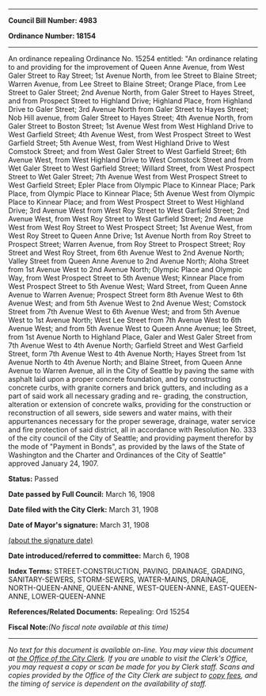 

********

**Council Bill Number: 4983**
   
**Ordinance Number: 18154**
********

 An ordinance repealing Ordinance No. 15254 entitled: "An ordinance relating to and providing for the improvement of Queen Anne Avenue, from West Galer Street to Ray Street; 1st Avenue North, from lee Street to Blaine Street; Warren Avenue, from Lee Street to Blaine Street; Orange Place, from Lee Street to Galer Street; 2nd Avenue North, from Galer Street to Hayes Street, and from Prospect Street to Highland Drive; Highland Place, from Highland Drive to Galer Street; 3rd Avenue North from Galer Street to Hayes Street; Nob Hill avenue, from Galer Street to Hayes Street; 4th Avenue North, from Galer Street to Boston Street; 1st Avenue West from West Highland Drive to West Garfield Street; 4th Avenue West, from West Prospect Street to West Garfield Street; 5th Avenue West, from West Highland Drive to West Comstock Street; and from West Galer Street to West Garfield Street; 6th Avenue West, from West Highland Drive to West Comstock Street and from Wet Galer Street to West Garfield Street; Willard Street, from West Prospect Street to Wet Galer Street; 7th Avenue West from West Prospect Street to West Garfield Street; Epler Place from Olympic Place to Kinnear Place; Park Place, from Olympic Place to Kinnear Place; 5th Avenue West from Olympic Place to Kinnear Place; and from West Prospect Street to West Highland Drive; 3rd Avenue West from West Roy Street to West Garfield Street; 2nd Avenue West, from West Roy Street to West Garfield Street; 2nd Avenue West from West Roy Street to West Prospect Street; 1st Avenue West, from West Roy Street to Queen Anne Drive; 1st Avenue North from Roy Street to Prospect Street; Warren Avenue, from Roy Street to Prospect Street; Roy Street and West Roy Street, from 6th Avenue West to 2nd Avenue North; Valley Street from Queen Anne Avenue to 2nd Avenue North; Aloha Street from 1st Avenue West to 2nd Avenue North; Olympic Place and Olympic Way, from West Prospect Street to 5th Avenue West; Kinnear Place from West Prospect Street to 5th Avenue West; Ward Street, from Queen Anne Avenue to Warren Avenue; Prospect Street form 8th Avenue West to 6th Avenue West; and from 5th Avenue West to 2nd Avenue West; Comstock Street from 7th Avenue West to 6th Avenue West; and from 5th Avenue West to 1st Avenue North; West Lee Street from 7th Avenue West to 6th Avenue West; and from 5th Avenue West to Queen Anne Avenue; lee Street, from 1st Avenue North to Highland Place, Galer and West Galer Street from 7th Avenue West to 4th Avenue North; Garfield Street and West Garfield Street, form 7th Avenue West to 4th Avenue North; Hayes Street from 1st Avenue North to 4th Avenue North; and Blaine Street, from Queen Anne Avenue to Warren Avenue, all in the City of Seattle by paving the same with asphalt laid upon a proper concrete foundation, and by constructing concrete curbs, with granite corners and brick gutters, and including as a part of said work all necessary grading and re- grading, the construction, alteration or extension of concrete walks, providing for the construction or reconstruction of all sewers, side sewers and water mains, with their appurtenances necessary for the proper sewerage, drainage, water service and fire protection of said district, all in accordance with Resolution No. 333 of the city council of the City of Seattle; and providing payment therefor by the mode of "Payment in Bonds", as provided by the laws of the State of Washington and the Charter and Ordinances of the City of Seattle" approved January 24, 1907.

**Status:** Passed
   
**Date passed by Full Council:** March 16, 1908
   
**Date filed with the City Clerk:** March 31, 1908
   
**Date of Mayor's signature:** March 31, 1908
   
[(about the signature date)](/~public/approvaldate.htm)
   
   
   
**Date introduced/referred to committee:** March 6, 1908
   
   
**Index Terms:** STREET-CONSTRUCTION, PAVING, DRAINAGE, GRADING, SANITARY-SEWERS, STORM-SEWERS, WATER-MAINS, DRAINAGE, NORTH-QUEEN-ANNE, QUEEN-ANNE, WEST-QUEEN-ANNE, EAST-QUEEN-ANNE, LOWER-QUEEN-ANNE

**References/Related Documents:** Repealing: Ord 15254

**Fiscal Note:**_(No fiscal note available at this time)_
********

_No text for this document is available on-line. You may view this document at [the Office of the City Clerk](http://www.seattle.gov/leg/clerk/contactUs.htm). If you are unable to visit the Clerk's Office, you may request a copy or scan be made for you by Clerk staff. Scans and copies provided by the Office of the City Clerk are subject to [copy fees](http://clerk.seattle.gov/~public/clerkfees.htm), and the timing of service is dependent on the availability of staff._

